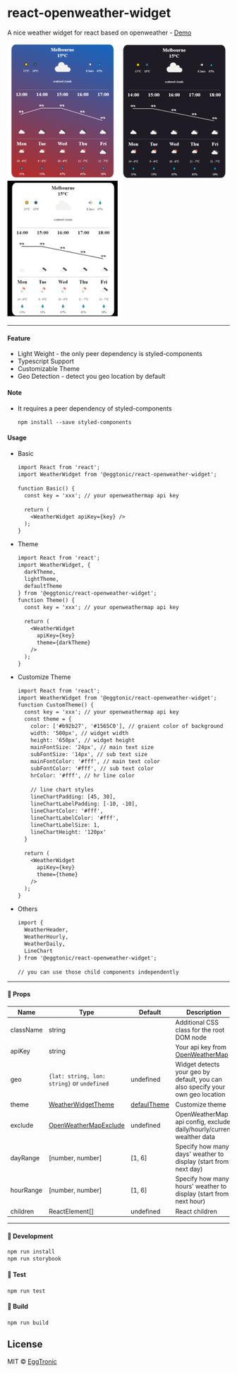 # react-openweather-widget

A nice weather widget for react based on openweather - [Demo](https://eggtronic.github.io/react-openweather-widget/)


<img src="./doc/img/defaultTheme.png" width="250" style="display: inline-block;">

<img src="./doc/img/darkTheme.png" width="250" style="display: inline-block;">

<img src="./doc/img/lightTheme.png" width="250" style="display: inline-block;">

---
#### Feature
- Light Weight - the only peer dependency is styled-components
- Typescript Support
- Customizable Theme
- Geo Detection - detect you geo location by default

#### Note
- It requires a peer dependency of styled-components
  ```
  npm install --save styled-components
  ``` 

#### Usage
- Basic 
  ```JSX
  import React from 'react';
  import WeatherWidget from '@eggtonic/react-openweather-widget';

  function Basic() {
    const key = 'xxx'; // your openweathermap api key

    return (
      <WeatherWidget apiKey={key} />
    );
  }
  ```
- Theme
  ```JSX
  import React from 'react';
  import WeatherWidget, {
    darkTheme,
    lightTheme,
    defaultTheme
  } from '@eggtonic/react-openweather-widget';
  function Theme() {
    const key = 'xxx'; // your openweathermap api key

    return (
      <WeatherWidget 
        apiKey={key} 
        theme={darkTheme}
      />
    );
  }
  ```

- Customize Theme
  ```JSX
  import React from 'react';
  import WeatherWidget from '@eggtonic/react-openweather-widget';
  function CustomTheme() {
    const key = 'xxx'; // your openweathermap api key
    const theme = {
      color: ['#b92b27', '#1565C0'], // graient color of background
      width: '500px', // widget width
      height: '650px', // widget height
      mainFontSize: '24px', // main text size
      subFontSize: '14px', // sub text size
      mainFontColor: '#fff', // main text color
      subFontColor: '#fff', // sub text color
      hrColor: '#fff', // hr line color

      // line chart styles
      lineChartPadding: [45, 30],
      lineChartLabelPadding: [-10, -10],
      lineChartColor: '#fff',
      lineChartLabelColor: '#fff',
      lineChartLabelSize: 1,
      lineChartHeight: '120px'
    }

    return (
      <WeatherWidget 
        apiKey={key} 
        theme={theme}
      />
    );
  }
  ```
- Others
  ```JSX
  import {
    WeatherHeader, 
    WeatherHourly, 
    WeatherDaily,
    LineChart
  } from '@eggtonic/react-openweather-widget';

  // you can use those child components independently
  ```
---
#### 📝 Props
| Name         | Type    | Default | Description |
| ------------ | ------- | ------- | ----------- |
| className | string |  | Additional CSS class for the root DOM node |
| apiKey | string | | Your api key from [OpenWeatherMap](https://openweathermap.org/) |
| geo | `{lat: string, lon: string}` or `undefined` | undefined | Widget detects your geo by default, you can also specify your own geo location |
| theme | [WeatherWidgetTheme](./src/types/weatherWidget.ts)| [defaulTheme](./src/theme.ts) | Customize theme |
| exclude | [OpenWeatherMapExclude](./src/types/weatherWidget.ts) | undefined | OpenWeatherMap api config, exclude daily/hourly/current wealther data|
| dayRange | [number, number] | [1, 6] | Specify how many days' weather to display (start from next day)|
| hourRange | [number, number] | [1, 6] | Specify how many hours' weather to display (start from next hour)|
| children | ReactElement[] | undefined | React children|

---

#### 🔨 Development
```
npm run install
npm run storybook
```

#### 🧪 Test
`npm run test`

#### 🔧 Build
`npm run build`



## License

MIT © [EggTronic](https://github.com/eggtronic)
